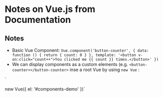 <h1>Notes on Vue.js from Documentation</h1> 

<h2>Notes</h2>

* Basic Vue Component: `Vue.component('button-counter', {
  data: function () {
    return {
      count: 0
    }
  },
  template: '<button v-on:click="count++">You clicked me {{ count }} times.</button>'
})`
* We can display components as a custom elements (e.g. `<button-counter></button-counter>` inse a root Vue by using `new Vue` : 

`<div id="components-demo">
  <button-counter></button-counter>
</div>

new Vue({ el: '#components-demo' })`
